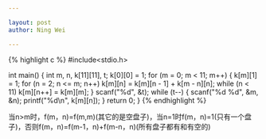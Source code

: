 ```yaml
---

layout: post
author: Ning Wei

---
```

{% highlight c %}
#include<stdio.h>

int main()
{
    int m, n, k[11][11], t;
    k[0][0] = 1;
    for (m = 0; m < 11; m++)
    {
        k[m][1] = 1;
        for (n = 2; n <= m; n++)
            k[m][n] = k[m][n - 1] + k[m - n][n];
        while (n < 11)
            k[m][n++] = k[m][m];
    }
    scanf("%d", &t);
    while (t--)
    {
        scanf("%d %d", &m, &n);
        printf("%d\n", k[m][n]);
    }
    return 0;
}
{% endhighlight %}

当n>m时，f(m，n)=f(m,m)(其它的是空盘子)，当n=1时f(m，n)=1(只有一个盘子)，否则f(m，n)=f(m-1，n)+f(m-n，n)(所有盘子都有和有空的)
